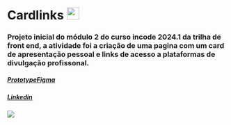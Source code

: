 <h1>Cardlinks <img src="https://raw.githubusercontent.com/gist/CamysN/43933dd2e6f6f6704f69294502066fee/raw/0046dc7f6992d7b57ec801dbe6b876408248443c/icone.svg" width="28px"/></h1>
<h3>Projeto inicial do módulo 2 do curso incode 2024.1 da trilha de front end, a atividade foi a criação de uma pagina com um card de apresentação pessoal e links de acesso a plataformas de divulgação profissonal.</h3>
<h5><a href="https://www.figma.com/file/tVj1BVMUklOAbn5t98q3gI/Untitled?type=design&node-id=39-2&mode=design&t=Ojt7fZRkJ1M117Mj-0">PrototypeFigma</h5>
<h5><a href="https://www.linkedin.com/in/camilly-neves-239a60233/">Linkedin</h5>
<img src="https://raw.githubusercontent.com/gist/CamysN/3fae436cdd9151139b8f23010ccc9930/raw/62f1808c5b94d40761bf4a79f32e697fafb39d6a/cardlink.svg"/>
